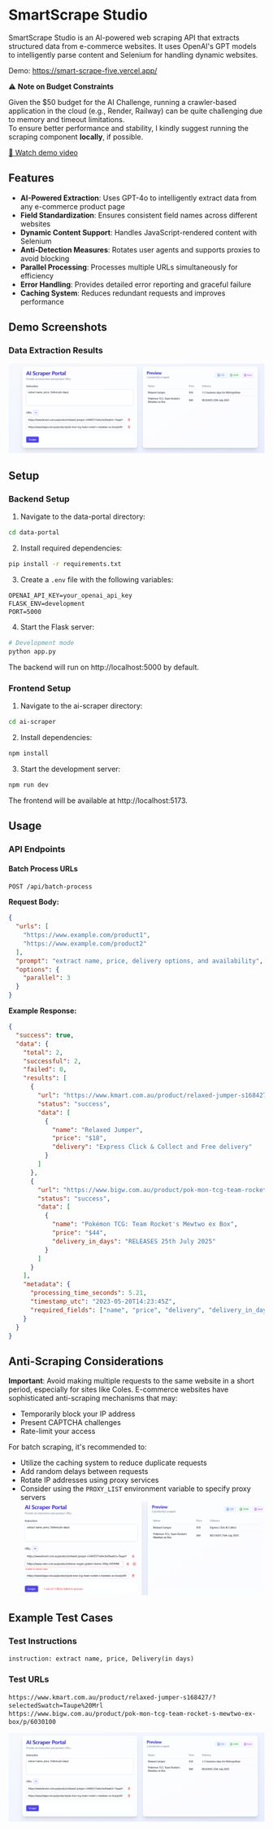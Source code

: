 # SmartScrape Studio

SmartScrape Studio is an AI-powered web scraping API that extracts structured data from e-commerce websites. It uses OpenAI's GPT models to intelligently parse content and Selenium for handling dynamic websites.

Demo: https://smart-scrape-five.vercel.app/

⚠️ **Note on Budget Constraints**

Given the $50 budget for the AI Challenge, running a crawler-based application in the cloud (e.g., Render, Railway) can be quite challenging due to memory and timeout limitations.  
To ensure better performance and stability, I kindly suggest running the scraping component **locally**, if possible.


[🎥 Watch demo video](https://youtu.be/el4OY9WH6fg)
## Features

- **AI-Powered Extraction**: Uses GPT-4o to intelligently extract data from any e-commerce product page
- **Field Standardization**: Ensures consistent field names across different websites
- **Dynamic Content Support**: Handles JavaScript-rendered content with Selenium
- **Anti-Detection Measures**: Rotates user agents and supports proxies to avoid blocking
- **Parallel Processing**: Processes multiple URLs simultaneously for efficiency
- **Error Handling**: Provides detailed error reporting and graceful failure
- **Caching System**: Reduces redundant requests and improves performance

## Demo Screenshots

### Data Extraction Results
![example](data-portal/images/6901665c4476cecd86d9bbc6a02de34.png)

## Setup

### Backend Setup

1. Navigate to the data-portal directory:
```bash
cd data-portal
```

2. Install required dependencies:
```bash
pip install -r requirements.txt
```

3. Create a `.env` file with the following variables:
```
OPENAI_API_KEY=your_openai_api_key
FLASK_ENV=development
PORT=5000
```

4. Start the Flask server:
```bash
# Development mode
python app.py
```

The backend will run on http://localhost:5000 by default.

### Frontend Setup

1. Navigate to the ai-scraper directory:
```bash
cd ai-scraper
```

2. Install dependencies:
```bash
npm install
```

3. Start the development server:
```bash
npm run dev
```

The frontend will be available at http://localhost:5173.

## Usage

### API Endpoints

#### Batch Process URLs

```
POST /api/batch-process
```

**Request Body:**

```json
{
  "urls": [
    "https://www.example.com/product1",
    "https://www.example.com/product2"
  ],
  "prompt": "extract name, price, delivery options, and availability",
  "options": {
    "parallel": 3
  }
}
```

**Example Response:**

```json
{
  "success": true,
  "data": {
    "total": 2,
    "successful": 2,
    "failed": 0,
    "results": [
      {
        "url": "https://www.kmart.com.au/product/relaxed-jumper-s168427/?selectedSwatch=Taupe%20Mrl",
        "status": "success",
        "data": [
          {
            "name": "Relaxed Jumper",
            "price": "$18",
            "delivery": "Express Click & Collect and Free delivery"
          }
        ]
      },
      {
        "url": "https://www.bigw.com.au/product/pok-mon-tcg-team-rocket-s-mewtwo-ex-box/p/6030100",
        "status": "success",
        "data": [
          {
            "name": "Pokémon TCG: Team Rocket's Mewtwo ex Box",
            "price": "$44",
            "delivery_in_days": "RELEASES 25th July 2025"
          }
        ]
      }
    ],
    "metadata": {
      "processing_time_seconds": 5.21,
      "timestamp_utc": "2023-05-20T14:23:45Z",
      "required_fields": ["name", "price", "delivery", "delivery_in_days"]
    }
  }
}
```



## Anti-Scraping Considerations

**Important**: Avoid making multiple requests to the same website in a short period, especially for sites like Coles. E-commerce websites have sophisticated anti-scraping mechanisms that may:

- Temporarily block your IP address
- Present CAPTCHA challenges
- Rate-limit your access

For batch scraping, it's recommended to:
- Utilize the caching system to reduce duplicate requests
- Add random delays between requests
- Rotate IP addresses using proxy services
- Consider using the `PROXY_LIST` environment variable to specify proxy servers
![example](data-portal/images/e023d76a9b7c81f7cd4cade820df748.png)
## Example Test Cases

### Test Instructions
```
instruction: extract name, price, Delivery(in days)
```

### Test URLs
```
https://www.kmart.com.au/product/relaxed-jumper-s168427/?selectedSwatch=Taupe%20Mrl
https://www.bigw.com.au/product/pok-mon-tcg-team-rocket-s-mewtwo-ex-box/p/6030100
```
![example](data-portal/images/6901665c4476cecd86d9bbc6a02de34.png)
